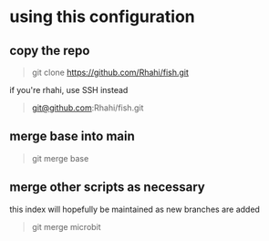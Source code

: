 # using this configuration

## copy the repo
> git clone https://github.com/Rhahi/fish.git

if you're rhahi, use SSH instead

> git@github.com:Rhahi/fish.git

## merge base into main

> git merge base

## merge other scripts as necessary

this index will hopefully be maintained as new branches are added

> git merge microbit
